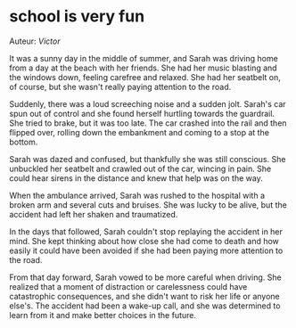 # school is very fun

Auteur: *Victor*

It was a sunny day in the middle of summer, and Sarah was driving home from a day at the beach with her friends. She had her music blasting and the windows down, feeling carefree and relaxed. She had her seatbelt on, of course, but she wasn't really paying attention to the road.

Suddenly, there was a loud screeching noise and a sudden jolt. Sarah's car spun out of control and she found herself hurtling towards the guardrail. She tried to brake, but it was too late. The car crashed into the rail and then flipped over, rolling down the embankment and coming to a stop at the bottom.

Sarah was dazed and confused, but thankfully she was still conscious. She unbuckled her seatbelt and crawled out of the car, wincing in pain. She could hear sirens in the distance and knew that help was on the way.

When the ambulance arrived, Sarah was rushed to the hospital with a broken arm and several cuts and bruises. She was lucky to be alive, but the accident had left her shaken and traumatized.

In the days that followed, Sarah couldn't stop replaying the accident in her mind. She kept thinking about how close she had come to death and how easily it could have been avoided if she had been paying more attention to the road.

From that day forward, Sarah vowed to be more careful when driving. She realized that a moment of distraction or carelessness could have catastrophic consequences, and she didn't want to risk her life or anyone else's. The accident had been a wake-up call, and she was determined to learn from it and make better choices in the future.

